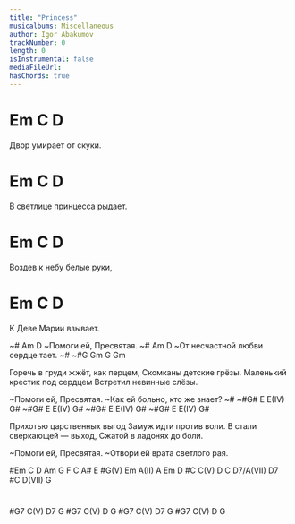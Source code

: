 ```yaml
---
title: "Princess"
musicalbums: Miscellaneous
author: Igor Abakumov
trackNumber: 0
length: 0
isInstrumental: false
mediaFileUrl: 
hasChords: true
---
```


#  Em     C        D
Двор умирает от скуки.
#       Em       C       D
В светлице принцесса рыдает.
#    Em         C     D
Воздев к небу белые руки,
#   Em     C      D
К Деве Марии взывает.

~#     Am           D
~Помоги ей, Пресвятая.
~#       Am                   D
~От несчастной любви сердце тает.
~#
~#G Gm G Gm

Горечь в груди жжёт, как перцем,
Скомканы детские грёзы.
Маленький крестик под сердцем
Встретил невинные слёзы.

~Помоги ей, Пресвятая.
~Как ей больно, кто же знает?
~#
~#G# E E(IV) G#
~#G# E E(IV) G#
~#G# E E(IV) G#
~#G# E E(IV) G#

Прихотью царственных выгод
Замуж идти против воли.
В стали сверкающей — выход,
Сжатой в ладонях до боли.

~Помоги ей, Пресвятая.
~Отвори ей врата светлого рая.

#Em C D Am G F C A# E
#G(V) Em A(II) A Em D
#C C(V) D C D7/A(VII) D7
#C D(VII) G
#
#G7 C(V) D7 G
#G7 C(V) D G
#G7 C(V) D7 G
#G7 C(V) D G

